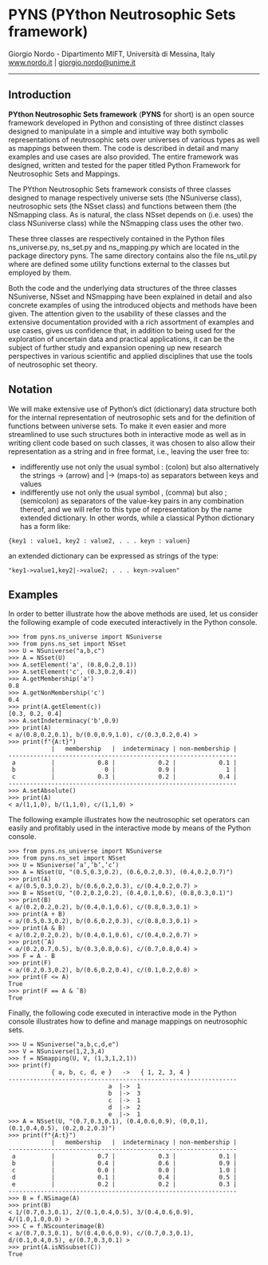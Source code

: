 # PYNS (PYthon Neutrosophic Sets framework)


Giorgio Nordo - Dipartimento MIFT, Università di Messina, Italy
www.nordo.it   |  giorgio.nordo@unime.it 

---
## Introduction

**PYthon Neutrosophic Sets framework** (**PYNS** for short) is an open source framework developed in Python and consisting of three
distinct classes designed to manipulate in a simple and intuitive way both symbolic representations of neutrosophic
sets over universes of various types as well as mappings between them. The code is described in detail
and many examples and use cases are also provided.
The entire framework was designed, written and tested for the paper titled Python Framework for Neutrosophic Sets and Mappings.

The PYthon Neutrosophic Sets framework consists of three classes designed 
to manage respectively universe sets (the NSuniverse class),
neutrosophic sets (the NSset class) and functions between them (the NSmapping class. As
is natural, the class NSset depends on (i.e. uses) the class NSuniverse class) while the
NSmapping class uses the other two.

These three classes are respectively contained in the Python files ns_universe.py,
ns_set.py and ns_mapping.py which are located in the package directory pyns. The
same directory contains also the file ns_util.py where are defined some utility functions
external to the classes but employed by them. 

Both the code and the underlying data structures of the three classes NSuniverse, NSset
and NSmapping have been explained in detail and also concrete examples of using the introduced
objects and methods have been given.
The attention given to the usability of these classes and the extensive documentation provided
with a rich assortment of examples and use cases, gives us confidence that, in addition to
being used for the exploration of uncertain data and practical applications, it can be the subject
of further study and expansion opening up new research perspectives in various scientific
and applied disciplines that use the tools of neutrosophic set theory.

## Notation

We will make extensive use of Python’s dict (dictionary) data structure
both for the internal representation of neutrosophic sets and for the definition of functions
between universe sets. To make it even easier and more streamlined to use such structures
both in interactive mode as well as in writing client code based on such classes, it was chosen
to also allow their representation as a string and in free format, i.e., leaving the user free to:
-  indifferently use not only the usual symbol : (colon) but also alternatively the strings
-> (arrow) and |-> (maps-to) as separators between keys and values
- indifferently use not only the usual symbol , (comma) but also ; (semicolon) as separators
of the value-key pairs
in any combination thereof, and we will refer to this type of representation by the name
extended dictionary. In other words, while a classical Python dictionary has a form like:
```
{key1 : value1, key2 : value2, . . . keyn : valuen}
``` 
an extended dictionary can be expressed as strings of the type:
```
"key1->value1,key2|->value2; . . . keyn->valuen"
```


## Examples

In order to better illustrate how the above methods are used,
let us consider the following example of code executed interactively in the Python console.

```
>>> from pyns.ns_universe import NSuniverse
>>> from pyns.ns_set import NSset
>>> U = NSuniverse("a,b,c")
>>> A = NSset(U)
>>> A.setElement('a', (0.8,0.2,0.1))
>>> A.setElement('c', (0.3,0.2,0.4))
>>> A.getMembership('a')
0.8
>>> A.getNonMembership('c')
0.4
>>> print(A.getElement(c))
[0.3, 0.2, 0.4]
>>> A.setIndeterminacy('b',0.9)
>>> print(A)
< a/(0.8,0.2,0.1), b/(0.0,0.9,1.0), c/(0.3,0.2,0.4) >
>>> print(f"{A:t}")
            |   membership   |  indeterminacy | non-membership |
----------------------------------------------------------------
 a          |            0.8 |            0.2 |            0.1 |
 b          |              0 |            0.9 |              1 |
 c          |            0.3 |            0.2 |            0.4 |
----------------------------------------------------------------
>>> A.setAbsolute()
>>> print(A)
< a/(1,1,0), b/(1,1,0), c/(1,1,0) >
```

The following example illustrates how the neutrosophic set operators can
easily and profitably used in the interactive mode by means of the Python console.

```
>>> from pyns.ns_universe import NSuniverse
>>> from pyns.ns_set import NSset
>>> U = NSuniverse(’a’,’b’,’c’)
>>> A = NSset(U, "(0.5,0.3,0.2), (0.6,0.2,0.3), (0.4,0.2,0.7)")
>>> print(A)
< a/(0.5,0.3,0.2), b/(0.6,0.2,0.3), c/(0.4,0.2,0.7) >
>>> B = NSset(U, "(0.2,0.2,0.2), (0.4,0.1,0.6), (0.8,0.3,0.1)")
>>> print(B)
< a/(0.2,0.2,0.2), b/(0.4,0.1,0.6), c/(0.8,0.3,0.1) >
>>> print(A + B)
< a/(0.5,0.3,0.2), b/(0.6,0.2,0.3), c/(0.8,0.3,0.1) >
>>> print(A & B)
< a/(0.2,0.2,0.2), b/(0.4,0.1,0.6), c/(0.4,0.2,0.7) >
>>> print(˜A)
< a/(0.2,0.7,0.5), b/(0.3,0.8,0.6), c/(0.7,0.8,0.4) >
>>> F = A - B
>>> print(F)
< a/(0.2,0.3,0.2), b/(0.6,0.2,0.4), c/(0.1,0.2,0.8) >
>>> print(F <= A)
True
>>> print(F == A & ˜B)
True
```

Finally, the following code executed in interactive mode in the Python console illustrates
how to define and manage mappings on neutrosophic sets.

```
>>> U = NSuniverse("a,b,c,d,e")
>>> V = NSuniverse(1,2,3,4)
>>> f = NSmapping(U, V, (1,3,1,2,1))
>>> print(f)
            { a, b, c, d, e }   ->   { 1, 2, 3, 4 }
----------------------------------------------------------------
                            a  |->  1
                            b  |->  3
                            c  |->  1
                            d  |->  2
                            e  |->  1
>>> A = NSset(U, "(0.7,0.3,0.1), (0.4,0.6,0.9), (0,0,1), (0.1,0.4,0.5), (0.2,0.2,0.3)")
>>> print(f"{A:t}")
            |   membership   |  indeterminacy | non-membership |
----------------------------------------------------------------
 a          |            0.7 |            0.3 |            0.1 |
 b          |            0.4 |            0.6 |            0.9 |
 c          |            0.0 |            0.0 |            1.0 |
 d          |            0.1 |            0.4 |            0.5 |
 e          |            0.2 |            0.2 |            0.3 |
----------------------------------------------------------------
>>> B = f.NSimage(A)
>>> print(B)
< 1/(0.7,0.3,0.1), 2/(0.1,0.4,0.5), 3/(0.4,0.6,0.9),
4/(1.0,1.0,0.0) >
>>> C = f.NScounterimage(B)
< a/(0.7,0.3,0.1), b/(0.4,0.6,0.9), c/(0.7,0.3,0.1),
d/(0.1,0.4,0.5), e/(0.7,0.3,0.1) >
>>> print(A.isNSsubset(C))
True
```


